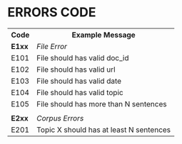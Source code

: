 # ERRORS CODE

<table>
<tr>
<th>Code</th>
<th>Example Message</th>
</tr>
<tr>
<td><b>E1xx</b></td>
<td><i>File Error</i></td>
</tr>
<tr>
<td>E101</td>
<td>File should has valid doc_id</td>
</tr>
<tr>
<td>E102</td>
<td>File should has valid url</td>
</tr>
<tr>
<td>E103</td>
<td>File should has valid date</td>
</tr>
<tr>
<td>E104</td>
<td>File should has valid topic</td>
</tr>
<tr>
<td>E105</td>
<td>File should has more than N sentences</td>
</tr>
<tr>
<td></td>
<td></td>
</tr>
<tr>
<td><b>E2xx</b></td>
<td><i>Corpus Errors</i></td>
</tr>
<tr>
<td>E201</td>
<td>Topic X should has at least N sentences</td>
</tr>
</table>